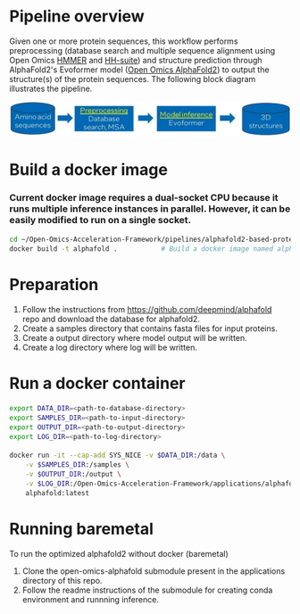 # Pipeline overview
Given one or more protein sequences, this workflow performs preprocessing (database search and multiple sequence alignment using Open Omics [HMMER](https://github.com/IntelLabs/hmmer) and [HH-suite](https://github.com/IntelLabs/hh-suite)) and structure prediction through AlphaFold2's Evoformer model ([Open Omics AlphaFold2](https://github.com/IntelLabs/open-omics-alphafold)) to output the structure(s) of the protein sequences. The following block diagram illustrates the pipeline.

<p align="center">
<img src="https://github.com/IntelLabs/Open-Omics-Acceleration-Framework/blob/main/images/alphafold2-protein-folding.jpg"/a></br>
</p> 

# Build a docker image

### Current docker image requires a dual-socket CPU because it runs multiple inference instances in parallel. However, it can be easily modified to run on a single socket.

```bash
cd ~/Open-Omics-Acceleration-Framework/pipelines/alphafold2-based-protein-folding
docker build -t alphafold .           # Build a docker image named alphafold
```
# Preparation 
1. Follow the instructions from https://github.com/deepmind/alphafold repo and download the database for alphafold2.
2. Create a samples directory that contains fasta files for input proteins. 
3. Create a output directory where model output will be written.
4. Create a log directory where log will be written.
# Run a docker container
```bash
export DATA_DIR=<path-to-database-directory>
export SAMPLES_DIR=<path-to-input-directory>
export OUTPUT_DIR=<path-to-output-directory>
export LOG_DIR=<path-to-log-directory>

docker run -it --cap-add SYS_NICE -v $DATA_DIR:/data \
    -v $SAMPLES_DIR:/samples \
    -v $OUTPUT_DIR:/output \
    -v $LOG_DIR:/Open-Omics-Acceleration-Framework/applications/alphafold/logs \
    alphafold:latest
```

# Running baremetal

To run the optimized alphafold2 without docker (baremetal)
1. Clone the open-omics-alphafold submodule present in the applications directory of this repo.
2. Follow the readme instructions of the submodule for creating conda environment and runnning inference.

